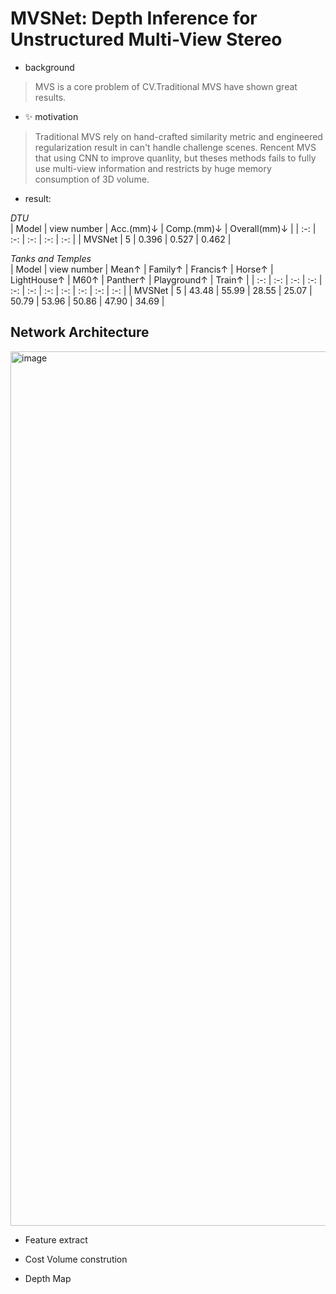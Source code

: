 # MVSNet: Depth Inference for Unstructured Multi-View Stereo  

- background
> MVS is a core problem of CV.Traditional MVS have shown great results.
- :sparkles: motivation
> Traditional MVS rely on hand-crafted similarity metric and engineered  regularization result in can't handle challenge scenes. Rencent MVS that using CNN to improve quanlity, but theses methods fails to fully use multi-view information and restricts by huge memory consumption of 3D volume.
- result:
 
*DTU*  
| Model | view number | Acc.(mm)↓ | Comp.(mm)↓ | Overall(mm)↓ |
| :-: | :-: | :-: | :-: | :-: |
| MVSNet | 5 | 0.396 | 0.527 | 0.462 |

*Tanks and Temples*  
| Model | view number | Mean↑ | Family↑ | Francis↑ | Horse↑ | LightHouse↑ | M60↑ | Panther↑ | Playground↑ | Train↑ |
| :-: | :-: | :-: | :-: | :-: | :-: | :-: | :-: | :-: | :-: | :-: |
| MVSNet | 5 | 43.48 | 55.99 | 28.55 | 25.07 | 50.79 | 53.96 | 50.86 | 47.90 | 34.69 |


## Network Architecture

<img width="1399" alt="image" src="https://github.com/elleryw0518/MVS/assets/101634608/e5c74cad-d95f-447e-bca9-53b037e8d098">

- Feature extract
  
- Cost Volume constrution
  
- Depth Map
